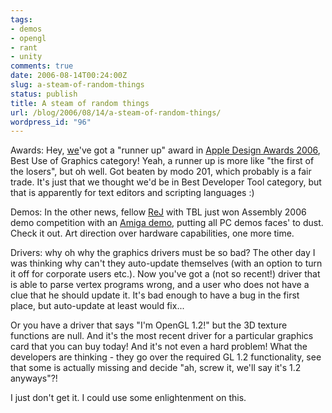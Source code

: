 ```yaml
---
tags:
- demos
- opengl
- rant
- unity
comments: true
date: 2006-08-14T00:24:00Z
slug: a-steam-of-random-things
status: publish
title: A steam of random things
url: /blog/2006/08/14/a-steam-of-random-things/
wordpress_id: "96"
---
```


Awards: Hey, [we](http://unity3d.com)'ve got a "runner up" award in [Apple Design Awards 2006](http://developer.apple.com/ada/), Best Use of Graphics category! Yeah, a runner up is more like "the first of the losers", but oh well. Got beaten by modo 201, which probably is a fair trade. It's just that we thought we'd be in Best Developer Tool category, but that is apparently for text editors and scripting languages :)

Demos: In the other news, fellow [ReJ](http://nesnausk.org/members.php) with TBL just won Assembly 2006 demo competition with an [Amiga demo](http://www.pouet.net/prod.php?which=25778), putting all PC demos faces' to dust. Check it out. Art direction over hardware capabilities, one more time.

Drivers: why oh why the graphics drivers must be so bad? The other day I was thinking why can't they auto-update themselves (with an option to turn it off for corporate users etc.). Now you've got a (not so recent!) driver that is able to parse vertex programs wrong, and a user who does not have a clue that he should update it. It's bad enough to have a bug in the first place, but auto-update at least would fix...

Or you have a driver that says "I'm OpenGL 1.2!" but the 3D texture functions are null. And it's the most recent driver for a particular graphics card that you can buy today! And it's not even a hard problem! What the developers are thinking - they go over the required GL 1.2 functionality, see that some is actually missing and decide "ah, screw it, we'll say it's 1.2 anyways"?!

I just don't get it. I could use some enlightenment on this.
